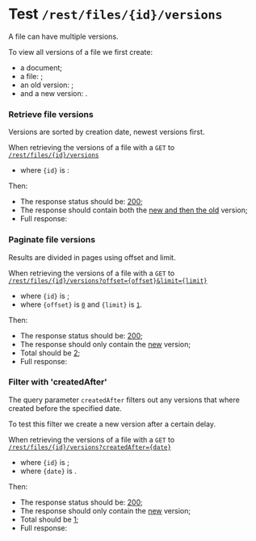# Test `/rest/files/{id}/versions`

A file can have multiple versions.

To view all versions of a file we first create: 

[ ](- "#docId=createDocument()")
[ ](- "#fileId=createFile(#docId)")
[ ](- "#oldVersionId=createVersion(#fileId)")
[ ](- "#newVersionId=createVersionWithDelay(#fileId)")

  - a document;
  - a file: [ ](- "ext:embed=code(#fileId)");
  - an old version: [ ](- "ext:embed=code(#oldVersionId)");
  - and a new version: [ ](- "ext:embed=code(#newVersionId)").

### Retrieve file versions
Versions are sorted by creation date, newest versions first.

When retrieving the versions of a file with a `GET` to [`/rest/files/{id}/versions`](- "#getEndpoint") 

 - where `{id}` is [ ](- "ext:embed=code(#fileId)"):

[ ](- "#retrieveResult=retrieve(#getEndpoint, #fileId, #oldVersionId, #newVersionId)")

Then:

 - The response status should be: [200](- "?=#retrieveResult.status");
 - The response should contain both the [new and then the old](- "?=#retrieveResult.twoVersions") version;
 - Full response:

[ ](- "ext:embed=#retrieveResult.body")

### Paginate file versions
Results are divided in pages using offset and limit.

When retrieving the versions of a file with a `GET` to [`/rest/files/{id}/versions?offset={offset}&limit={limit}`](- "#getEndpoint") 

 - where `{id}` is [ ](- "ext:embed=code(#fileId)");
 - where `{offset}` is [`0`](- "#offset") and `{limit}` is [`1`](- "#limit").

[ ](- "#paginateResult=paginate(#getEndpoint, #fileId, #offset, #limit, #newVersionId)")

Then:

 - The response status should be: [200](- "?=#paginateResult.status");
 - The response should only contain the [new](- "?=#paginateResult.hasOld") version;
 - Total should be [2](- "?=#paginateResult.total");
 - Full response:

[ ](- "ext:embed=#paginateResult.body")

### Filter with 'createdAfter'
The query parameter `createdAfter` filters out any versions that where created before the specified date. 

To test this filter we create a new version after a certain delay.
[ ](- "#delayedVersionId=createVersionWithDelay(#fileId)")


When retrieving the versions of a file with a `GET` to [`/rest/files/{id}/versions?createdAfter={date}`](- "#getEndpoint")
[ ](- "#date=getCreatedAt(#delayedVersionId)")

 - where `{id}` is [ ](- "ext:embed=code(#fileId)");
 - where `{date}` is [ ](- "ext:embed=code(#date)").

[ ](- "#paginateResult=filterByCreatedAfter(#getEndpoint, #fileId, #date, #delayedVersionId)")

Then:

 - The response status should be: [200](- "?=#paginateResult.status");
 - The response should only contain the [new](- "?=#paginateResult.hasNew") version;
 - Total should be [1](- "?=#paginateResult.total");
 - Full response:

[ ](- "ext:embed=#paginateResult.body")


